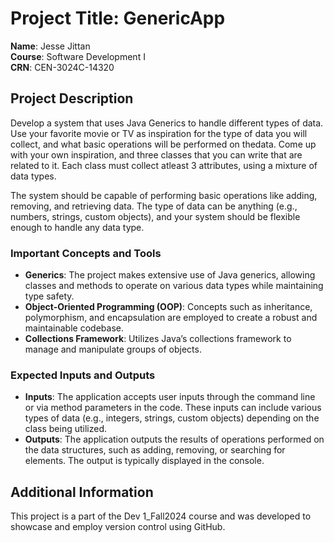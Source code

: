 # Project Title: GenericApp

**Name**: Jesse Jittan  
**Course**: Software Development I  
**CRN**: CEN-3024C-14320

## Project Description
Develop a system that uses Java Generics to handle different types of data. Use your favorite movie or TV as inspiration for the type of data you will collect, and what basic operations will be performed on thedata.  Come up with your own inspiration, and three classes that you can write that are related to it. Each class must collect atleast 3 attributes, using a mixture of data types.

The system should be capable of performing basic operations like adding, removing, and retrieving data. The type of data can be anything (e.g., numbers, strings, custom objects), and your system should be flexible enough to handle any data type. 

### Important Concepts and Tools
- **Generics**: The project makes extensive use of Java generics, allowing classes and methods to operate on various data types while maintaining type safety.
- **Object-Oriented Programming (OOP)**: Concepts such as inheritance, polymorphism, and encapsulation are employed to create a robust and maintainable codebase.
- **Collections Framework**: Utilizes Java’s collections framework to manage and manipulate groups of objects.

### Expected Inputs and Outputs
- **Inputs**: The application accepts user inputs through the command line or via method parameters in the code. These inputs can include various types of data (e.g., integers, strings, custom objects) depending on the class being utilized.
- **Outputs**: The application outputs the results of operations performed on the data structures, such as adding, removing, or searching for elements. The output is typically displayed in the console.



## Additional Information
This project is a part of the Dev 1_Fall2024 course and was developed to showcase and employ version control using GitHub. 
